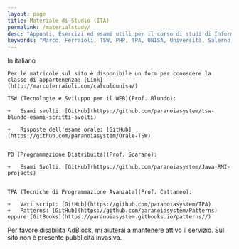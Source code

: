 ```yaml
---
layout: page
title: Materiale di Studio (ITA)
permalink: /materialstudy/
desc: "Appunti, Esercizi ed esami utili per il corso di studi di Informatica della facoltà di Scienze, UNISA, Università degli Studi di Salerno"
keywords: "Marco, Ferraioli, TSW, PHP, TPA, UNISA, Università, Salerno, PD, Blundo, Scarano, Cattaneo, RMI, Java, Esami, Esame, Orale, Prove, Svolte"
---
```


<div id="check">
	In italiano

	Per le matricole sul sito è disponibile un form per conoscere la classe di appartenenza: [Link](http://marcoferraioli.com/calcolounisa/)

	TSW (Tecnologie e Sviluppo per il WEB)(Prof. Blundo):

	+	Esami svolti: [GitHub](https://github.com/paranoiasystem/tsw-blundo-esami-scritti-svolti)

	+	Risposte dell'esame orale: [GitHub](https://github.com/paranoiasystem/Orale-TSW)


	PD (Programmazione Distribuita)(Prof. Scarano):

	+	Esami Svolti: [GitHub](https://github.com/paranoiasystem/Java-RMI-projects)


	TPA (Tecniche di Programmazione Avanzata)(Prof. Cattaneo):

	+	Vari script: [GitHub](https://github.com/paranoiasystem/TPA)
	+	Patterns: [GitHub](https://github.com/paranoiasystem/Patterns) oppure [GitBooks](https://paranoiasystem.gitbooks.io/patterns//)
</div>
<div id="adenable">
	Per favore disabilita AdBlock, mi aiuterai a mantenere attivo il servizio.
	Sul sito non è presente pubblicità invasiva.
</div>
<script type="text/javascript">var adblock = true;</script>
<script type="text/javascript" src="{{ "/js/adframe.js" | prepend: site.baseurl }}"></script>
<script type="text/javascript">
	document.getElementById('adenable').style.display='none';
	if(adblock) {
		document.getElementById('adenable').style.display='block';
		document.getElementById('check').style.display='none';
    }
    console.log(adblock);
</script>